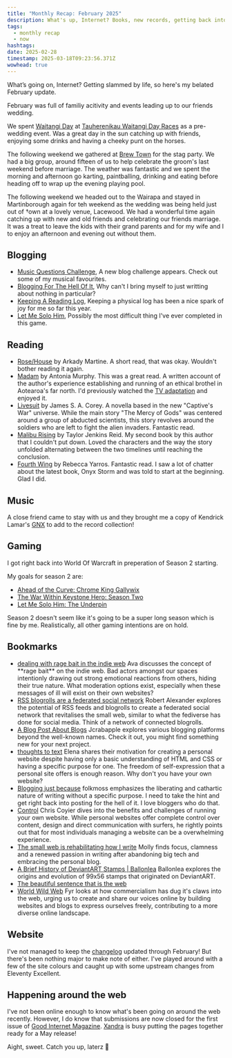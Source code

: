 ```yaml
---
title: "Monthly Recap: February 2025"
description: What's up, Internet? Books, new records, getting back into Warcraft and enjoying being offline and celebrating weddings.
tags:
  - monthly recap
  - now
hashtags:
date: 2025-02-28
timestamp: 2025-03-18T09:23:56.371Z
wowhead: true
---
```


What’s going on, Internet? Getting slammed by life, so here's my belated February update.

February was full of familiy acitivity and events leading up to our friends wedding.

We spent [Waitangi Day](https://www.waitangi.org.nz/whats-on/waitangi-day) at [Tauherenikau Waitangi Day Races](https://www.tauherenikau.co.nz/waitangi-racing/) as a pre-wedding event. Was a great day in the sun catching up with friends, enjoying some drinks and having a cheeky punt on the horses.

The following weekend we gathered at [Brew Town](https://www.brewtown.co.nz/) for the stag party. We had a big group, around fifteen of us to help celebrate the groom's last weekend before marriage. The weather was fantastic and we spent the morning and afternoon go karting, paintballing, drinking and eating before heading off to wrap up the evening playing pool.

The following weekend we headed out to the Wairapa and stayed in Martinborough again for teh weekend as the wedding was being held just out of †own at a lovely venue, Lacewood. We had a wonderful time again catching up with new and old friends and celebrating our friends marriage. It was a treat to leave the kids with their grand parents and for my wife and I to enjoy an afternoon and evening out without them.

## Blogging

- [Music Questions Challenge](/posts/music-questions-challenge/), A new blog challenge appears. Check out some of my musical favourites.
- [Blogging For The Hell Of It](/posts/blogging-for-the-hell-of-it/), Why can't I bring myself to just writting about nothing in particular?
- [Keeping A Reading Log](/posts/keeping-a-reading-log/), Keeping a physical log has been a nice spark of joy for me so far this year.
- [Let Me Solo Him](/posts/let-me-solo-him/), Possibly the most difficult thing I've ever completed in this game.

## Reading

- [Rose/House](/bookshelf/rose/house/) by Arkady Martine. A short read, that was okay. Wouldn't bother reading it again.
- [Madam](/bookshelf/madam/) by Antonia Murphy. This was a great read. A written account of the author's experience establishing and running of an ethical brothel in Aotearoa's far north. I'd previously watched the [TV adaptation](https://www.themoviedb.org/tv/256720-madam) and enjoyed it.
- [Livesuit](/bookshelf/livesuit/) by James S. A. Corey. A novella based in the new "Captive's War" universe. While the main story "The Mercy of Gods" was centered around a group of abducted scientists, this story revolves around the soldiers who are left to fight the alien invaders. Fantastic read.
- [Malibu Rising](/bookshelf/malibu-rising/) by Taylor Jenkins Reid. My second book by this author that I couldn't put down. Loved the characters and the way the story unfolded alternating between the two timelines until reaching the conclusion.
- [Fourth Wing](/bookshelf/fourth-wing/) by Rebecca Yarros. Fantastic read. I saw a lot of chatter about the latest book, Onyx Storm and was told to start at the beginning. Glad I did.

## Music

A close friend came to stay with us and they brought me a copy of Kendrick Lamar's [GNX](/recordshelf/#gnx) to add to the record collection!

## Gaming

I got right back into World Of Warcraft in preperation of Season 2 starting.

My goals for season 2 are:
- [Ahead of the Curve: Chrome King Gallywix](https://www.wowhead.com/achievement=41298/ahead-of-the-curve-chrome-king-gallywix)
- [The War Within Keystone Hero: Season Two](https://www.wowhead.com/achievement=40952/the-war-within-keystone-hero-season-two#)
- [Let Me Solo Him: The Underpin](https://www.wowhead.com/achievement=41210/let-me-solo-him-the-underpin)

Season 2 doesn't seem like it's going to be a super long season which is fine by me. Realistically, all other gaming intentions are on hold.

## Bookmarks

- [dealing with rage bait in the indie web](https://blog.avas.space/rage-bait/) Ava discusses the concept of \*\*rage bait\*\* on the indie web. Bad actors amongst our spaces intentionly drawing out strong emotional reactions from others, hiding their true nature. What moderation options exist, especially when these messages of ill will exist on their own websites?
- [RSS blogrolls are a federated social network](https://alexsci.com/blog/blogroll-network/) Robert Alexander explores the potential of RSS feeds and blogrolls to create a federated social network that revitalises the small web, similar to what the fediverse has done for social media. Think of a network of connected blogrolls.
- [A Blog Post About Blogs](https://cool-as-heck.blog/a-blog-post-about-blogs/) Jcrabapple explores various blogging platforms beyond the well-known names. Check it out, you might find something new for your next project.
- [thoughts to text](https://theresmiling.eu/blog/2024/10/why-my-own-website) Elena shares their motivation for creating a personal website despite having only a basic understanding of HTML and CSS or having a specific purpose for one. The freedom of self-expression that a personal site offers is enough reason. Why don't you have your own website?
- [Blogging just because](https://folkmoss.bearblog.dev/blogging-just-because/) folkmoss emphasizes the liberating and cathartic nature of writing without a specific purpose. I need to take the hint and get right back into posting for the hell of it. I love bloggers who do that.
- [Control](https://chriscoyier.net/2025/01/30/control/) Chris Coyier dives into the benefits and challenges of running your own website. While personal websites offer complete control over content, design and direct communication with surfers, he rightly points out that for most individuals managing a website can be a overwhelming experience.
- [The small web is rehabilitating how I write](https://drmollytov.bearblog.dev/the-small-web-is-rehabilitating-how-i-write/) Molly finds focus, clamness and a renewed passion in writing after abandoning big tech and embracing the personal blog.
- [A Brief History of DeviantART Stamps | Ballonlea](https://ballonlea.net/articles/stamp) Ballonlea explores the origins and evolution of 99x56 stamps that originated on DeviantART.
- [The beautiful sentence that is the web](https://cassidoo.co/post/web-dev-sentence/)
- [World Wild Web](https://fyr.io/) Fyr looks at how commercialism has dug it's claws into the web, urging us to create and share our voices online by building websites and blogs to express ourselves freely, contributing to a more diverse online landscape.

## Website

I've not managed to keep the [changelog](/changelog) updated through February! But there's been nothing major to make note of either. I've played around with a few of the site colours and caught up with some upstream changes from Eleventy Excellent.

## Happening around the web

I've not been online enough to know what's been going on around the web recently. However, I do know that submissions are now closed for the first issue of [Good Internet Magazine](https://goodinternetmagazine.com/). [Xandra](https://xandra.cc/) is busy putting the pages together ready for a May release!

Aight, sweet. Catch you up, laterz 👋